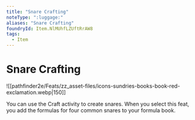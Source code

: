 ```yaml
---
title: "Snare Crafting"
noteType: ":luggage:"
aliases: "Snare Crafting"
foundryId: Item.NlMUhfLZUftRrAW8
tags:
  - Item
---
```


# Snare Crafting
![[pathfinder2e/Feats/zz_asset-files/icons-sundries-books-book-red-exclamation.webp|150]]

You can use the Craft activity to create snares. When you select this feat, you add the formulas for four common snares to your formula book.
